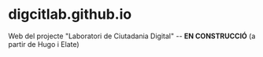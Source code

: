 # digcitlab.github.io
Web del projecte "Laboratori de Ciutadania Digital" -- **EN CONSTRUCCIÓ**
(a partir de Hugo i Elate)
